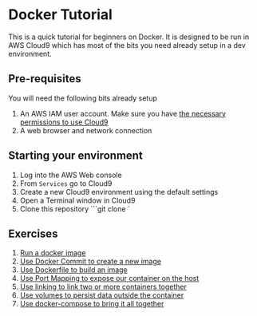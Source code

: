 # Docker Tutorial

This is a quick tutorial for beginners on Docker. It is designed to be run in AWS Cloud9 which has most of the 
bits you need already setup in a dev environment.

## Pre-requisites

You will need the following bits already setup

1. An AWS IAM user account. Make sure you have [the necessary permissions to use Cloud9](http://docs.aws.amazon.com/cloud9/latest/user-guide/setup.html)
2. A web browser and network connection

## Starting your environment

1. Log into the AWS Web console
2. From `Services` go to Cloud9
3. Create a new Cloud9 environment using the default settings
4. Open a Terminal window in Cloud9
5. Clone this repository
   ```git clone <repo url>`


## Exercises

1. [Run a docker image](01-RunDockerImage)
2. [Use Docker Commit to create a new image](02-DockerCommit)
3. [Use Dockerfile to build an image](03-Dockerfile)
4. [Use Port Mapping to expose our container on the host](04-PortMapping)
5. [Use linking to link two or more containers together](05-Linking)
6. [Use volumes to persist data outside the container](06-Volumes)
7. [Use docker-compose to bring it all together](07-DockerCompose)